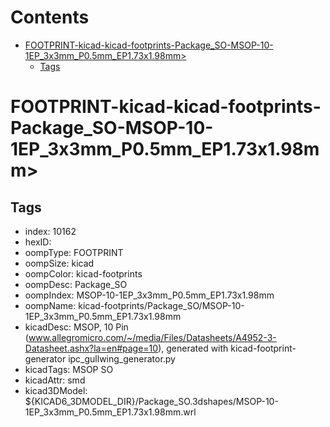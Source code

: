 



Contents
========

* [FOOTPRINT-kicad-kicad-footprints-Package_SO-MSOP-10-1EP_3x3mm_P0.5mm_EP1.73x1.98mm>](#footprint-kicad-kicad-footprints-package_so-msop-10-1ep_3x3mm_p05mm_ep173x198mm)
	* [Tags](#tags)

# FOOTPRINT-kicad-kicad-footprints-Package_SO-MSOP-10-1EP_3x3mm_P0.5mm_EP1.73x1.98mm>

## Tags

- index: 10162
- hexID: 
- oompType: FOOTPRINT
- oompSize: kicad
- oompColor: kicad-footprints
- oompDesc: Package_SO
- oompIndex: MSOP-10-1EP_3x3mm_P0.5mm_EP1.73x1.98mm
- oompName: kicad-footprints/Package_SO/MSOP-10-1EP_3x3mm_P0.5mm_EP1.73x1.98mm
- kicadDesc: MSOP, 10 Pin (www.allegromicro.com/~/media/Files/Datasheets/A4952-3-Datasheet.ashx?la=en#page=10), generated with kicad-footprint-generator ipc_gullwing_generator.py
- kicadTags: MSOP SO
- kicadAttr: smd
- kicad3DModel: ${KICAD6_3DMODEL_DIR}/Package_SO.3dshapes/MSOP-10-1EP_3x3mm_P0.5mm_EP1.73x1.98mm.wrl
